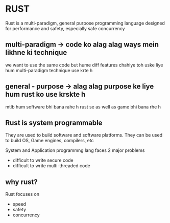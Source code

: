 # RUST
 
 Rust is a multi-paradigm, general purpose programming language designed for performance and safety, especially safe concurrency

 ## multi-paradigm -> code ko alag alag ways mein likhne ki technique
 we want to use the same code but hume diff features chahiye toh uske liye hum multi-paradigm technique use krte h

 ## general - purpose -> alag alag purpose ke liye hum rust ko use krskte h
 mtlb hum software bhi bana rahe h rust se as well as game bhi bana rhe h 

 ## Rust is system programmable
 They are used to build software and software platforms. They can be used to build OS, Game engines, compilers, etc

 System and Application programmng lang faces 2 major problems
 - difficult to write secure code
 - difficult to write multi-threaded code


 ## why rust?
 Rust focuses on
 - speed
 - safety
 - concurrency
 

